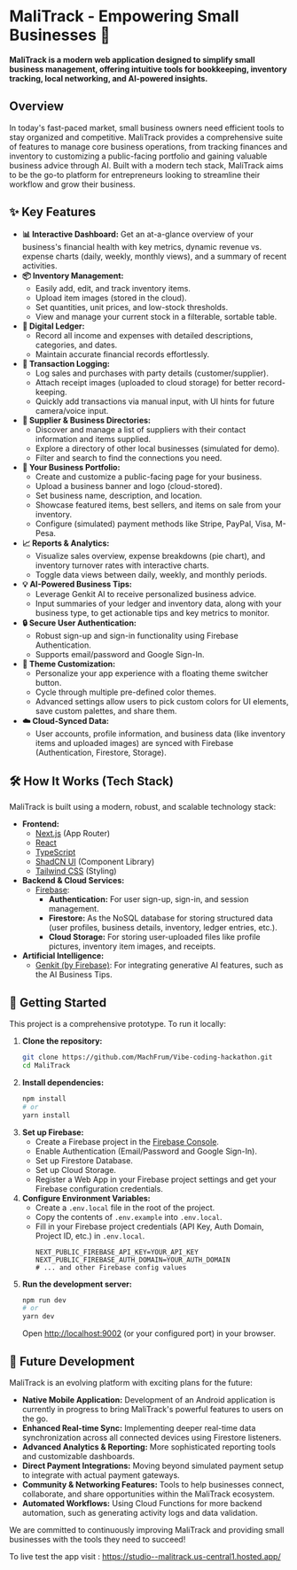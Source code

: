 
# MaliTrack - Empowering Small Businesses 🚀

**MaliTrack is a modern web application designed to simplify small business management, offering intuitive tools for bookkeeping, inventory tracking, local networking, and AI-powered insights.**

## Overview

In today's fast-paced market, small business owners need efficient tools to stay organized and competitive. MaliTrack provides a comprehensive suite of features to manage core business operations, from tracking finances and inventory to customizing a public-facing portfolio and gaining valuable business advice through AI. Built with a modern tech stack, MaliTrack aims to be the go-to platform for entrepreneurs looking to streamline their workflow and grow their business.

## ✨ Key Features

*   **📊 Interactive Dashboard:** Get an at-a-glance overview of your business's financial health with key metrics, dynamic revenue vs. expense charts (daily, weekly, monthly views), and a summary of recent activities.
*   **📦 Inventory Management:**
    *   Easily add, edit, and track inventory items.
    *   Upload item images (stored in the cloud).
    *   Set quantities, unit prices, and low-stock thresholds.
    *   View and manage your current stock in a filterable, sortable table.
*   **📒 Digital Ledger:**
    *   Record all income and expenses with detailed descriptions, categories, and dates.
    *   Maintain accurate financial records effortlessly.
*   **💸 Transaction Logging:**
    *   Log sales and purchases with party details (customer/supplier).
    *   Attach receipt images (uploaded to cloud storage) for better record-keeping.
    *   Quickly add transactions via manual input, with UI hints for future camera/voice input.
*   **🤝 Supplier & Business Directories:**
    *   Discover and manage a list of suppliers with their contact information and items supplied.
    *   Explore a directory of other local businesses (simulated for demo).
    *   Filter and search to find the connections you need.
*   **🎨 Your Business Portfolio:**
    *   Create and customize a public-facing page for your business.
    *   Upload a business banner and logo (cloud-stored).
    *   Set business name, description, and location.
    *   Showcase featured items, best sellers, and items on sale from your inventory.
    *   Configure (simulated) payment methods like Stripe, PayPal, Visa, M-Pesa.
*   **📈 Reports & Analytics:**
    *   Visualize sales overview, expense breakdowns (pie chart), and inventory turnover rates with interactive charts.
    *   Toggle data views between daily, weekly, and monthly periods.
*   **💡 AI-Powered Business Tips:**
    *   Leverage Genkit AI to receive personalized business advice.
    *   Input summaries of your ledger and inventory data, along with your business type, to get actionable tips and key metrics to monitor.
*   **🔒 Secure User Authentication:**
    *   Robust sign-up and sign-in functionality using Firebase Authentication.
    *   Supports email/password and Google Sign-In.
*   **🎨 Theme Customization:**
    *   Personalize your app experience with a floating theme switcher button.
    *   Cycle through multiple pre-defined color themes.
    *   Advanced settings allow users to pick custom colors for UI elements, save custom palettes, and share them.
*   **☁️ Cloud-Synced Data:**
    *   User accounts, profile information, and business data (like inventory items and uploaded images) are synced with Firebase (Authentication, Firestore, Storage).

## 🛠️ How It Works (Tech Stack)

MaliTrack is built using a modern, robust, and scalable technology stack:

*   **Frontend:**
    *   [Next.js](https://nextjs.org/) (App Router)
    *   [React](https://reactjs.org/)
    *   [TypeScript](https://www.typescriptlang.org/)
    *   [ShadCN UI](https://ui.shadcn.com/) (Component Library)
    *   [Tailwind CSS](https://tailwindcss.com/) (Styling)
*   **Backend & Cloud Services:**
    *   [Firebase](https://firebase.google.com/):
        *   **Authentication:** For user sign-up, sign-in, and session management.
        *   **Firestore:** As the NoSQL database for storing structured data (user profiles, business details, inventory, ledger entries, etc.).
        *   **Cloud Storage:** For storing user-uploaded files like profile pictures, inventory item images, and receipts.
*   **Artificial Intelligence:**
    *   [Genkit (by Firebase)](https://firebase.google.com/docs/genkit): For integrating generative AI features, such as the AI Business Tips.

## 🚀 Getting Started

This project is a comprehensive prototype. To run it locally:

1.  **Clone the repository:**
    ```bash
    git clone https://github.com/MachFrum/Vibe-coding-hackathon.git
    cd MaliTrack
    ```
2.  **Install dependencies:**
    ```bash
    npm install
    # or
    yarn install
    ```
3.  **Set up Firebase:**
    *   Create a Firebase project in the [Firebase Console](https://console.firebase.google.com/).
    *   Enable Authentication (Email/Password and Google Sign-In).
    *   Set up Firestore Database.
    *   Set up Cloud Storage.
    *   Register a Web App in your Firebase project settings and get your Firebase configuration credentials.
4.  **Configure Environment Variables:**
    *   Create a `.env.local` file in the root of the project.
    *   Copy the contents of `.env.example` into `.env.local`.
    *   Fill in your Firebase project credentials (API Key, Auth Domain, Project ID, etc.) in `.env.local`.
        ```env
        NEXT_PUBLIC_FIREBASE_API_KEY=YOUR_API_KEY
        NEXT_PUBLIC_FIREBASE_AUTH_DOMAIN=YOUR_AUTH_DOMAIN
        # ... and other Firebase config values
        ```
5.  **Run the development server:**
    ```bash
    npm run dev
    # or
    yarn dev
    ```
    Open [http://localhost:9002](http://localhost:9002) (or your configured port) in your browser.

## 📱 Future Development

MaliTrack is an evolving platform with exciting plans for the future:

*   **Native Mobile Application:** Development of an Android application is currently in progress to bring MaliTrack's powerful features to users on the go.
*   **Enhanced Real-time Sync:** Implementing deeper real-time data synchronization across all connected devices using Firestore listeners.
*   **Advanced Analytics & Reporting:** More sophisticated reporting tools and customizable dashboards.
*   **Direct Payment Integrations:** Moving beyond simulated payment setup to integrate with actual payment gateways.
*   **Community & Networking Features:** Tools to help businesses connect, collaborate, and share opportunities within the MaliTrack ecosystem.
*   **Automated Workflows:** Using Cloud Functions for more backend automation, such as generating activity logs and data validation.

We are committed to continuously improving MaliTrack and providing small businesses with the tools they need to succeed!

To live test the app visit : https://studio--malitrack.us-central1.hosted.app/
